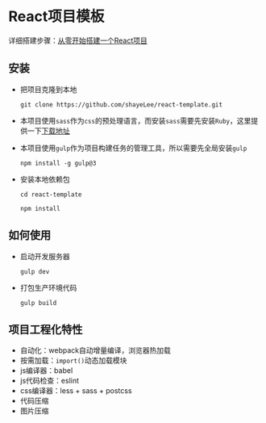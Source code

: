 # React项目模板

详细搭建步骤：[从零开始搭建一个React项目](./doc/guide.md)

## 安装

- 把项目克隆到本地

  ```
  git clone https://github.com/shayeLee/react-template.git
  ```

- 本项目使用`sass`作为`css`的预处理语言，而安装`sass`需要先安装`Ruby`，这里提供一下[下载地址](https://rubyinstaller.org/downloads/)

- 本项目使用`gulp`作为项目构建任务的管理工具，所以需要先全局安装`gulp`

  ```
  npm install -g gulp@3
  ```

- 安装本地依赖包

  ```
  cd react-template
  ```

  ```
  npm install
  ```

## 如何使用

- 启动开发服务器

  ```
  gulp dev
  ```

- 打包生产环境代码

  ```
  gulp build
  ```

## 项目工程化特性

- 自动化：webpack自动增量编译，浏览器热加载
- 按需加载：`import()`动态加载模块
- js编译器：babel
- js代码检查：eslint
- css编译器：less + sass + postcss
- 代码压缩
- 图片压缩



